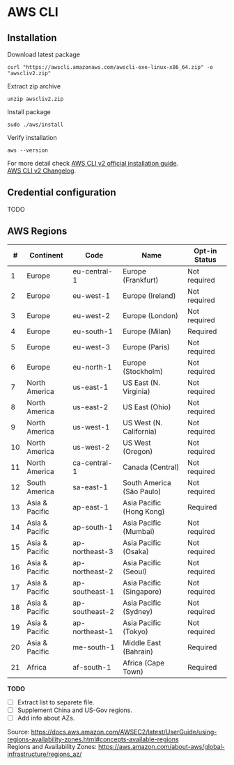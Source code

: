 # AWS CLI

## Installation

Download latest package
```
curl "https://awscli.amazonaws.com/awscli-exe-linux-x86_64.zip" -o "awscliv2.zip"
```

Extract zip archive
```
unzip awscliv2.zip
```

Install package
```
sudo ./aws/install
```

Verify installation
```
aws --version
```

For more detail check [AWS CLI v2 official installation guide](https://docs.aws.amazon.com/cli/latest/userguide/install-cliv2-linux.html).  
[AWS CLI v2 Changelog](https://github.com/aws/aws-cli/blob/v2/CHANGELOG.rst).


## Credential configuration
TODO

## AWS Regions
\# | Continent | Code | Name | Opt-in Status
--- | --- | --- | --- | ---
1 | Europe | eu-central-1 | Europe (Frankfurt) | Not required
2 | Europe | eu-west-1 | Europe (Ireland) | Not required
3 | Europe | eu-west-2 | Europe (London) | Not required
4 | Europe | eu-south-1 | Europe (Milan) | Required
5 | Europe | eu-west-3 | Europe (Paris) | Not required
6 | Europe | eu-north-1 | Europe (Stockholm) | Not required
7 | North America | us-east-1 | US East (N. Virginia) | Not required
8 | North America | us-east-2 | US East (Ohio) | Not required
9 | North America | us-west-1 | US West (N. California) | Not required
10 | North America | us-west-2 | US West (Oregon) | Not required
11 | North America | ca-central-1 | Canada (Central) | Not required
12 | South America | sa-east-1 | South America (São Paulo) | Not required
13 | Asia & Pacific | ap-east-1 | Asia Pacific (Hong Kong) | Required
14 | Asia & Pacific | ap-south-1 | Asia Pacific (Mumbai) | Not required
15 | Asia & Pacific | ap-northeast-3 | Asia Pacific (Osaka) | Not required
16 | Asia & Pacific | ap-northeast-2 | Asia Pacific (Seoul) | Not required
17 | Asia & Pacific | ap-southeast-1 | Asia Pacific (Singapore) | Not required
18 | Asia & Pacific | ap-southeast-2 | Asia Pacific (Sydney) | Not required
19 | Asia & Pacific | ap-northeast-1 | Asia Pacific (Tokyo) | Not required
20 | Asia & Pacific | me-south-1 | Middle East (Bahrain) | Required
21 | Africa | af-south-1 | Africa (Cape Town) | Required

**TODO** 
- [ ] Extract list to separete file.
- [ ] Supplement China and US-Gov regions.  
- [ ] Add info about AZs.

Source: https://docs.aws.amazon.com/AWSEC2/latest/UserGuide/using-regions-availability-zones.html#concepts-available-regions  
Regions and Availability Zones: https://aws.amazon.com/about-aws/global-infrastructure/regions_az/
